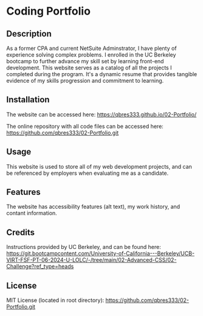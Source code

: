 # Coding Portfolio

## Description

As a former CPA and current NetSuite Adminstrator, I have plenty of experience solving complex problems. I enrolled in the UC Berkeley bootcamp to further advance my skill set by learning front-end development. This website serves as a catalog of all the projects I completed during the program. It's a dynamic resume that provides tangible evidence of my skills progression and commitment to learning.

## Installation

The website can be accessed here:
https://qbres333.github.io/02-Portfolio/

The online repository with all code files can be accessed here:
https://github.com/qbres333/02-Portfolio.git

## Usage

This website is used to store all of my web development projects, and can be referenced by employers when evaluating me as a candidate.

## Features

The website has accessibility features (alt text), my work history, and contant information.

## Credits

Instructions provided by UC Berkeley, and can be found here:
https://git.bootcampcontent.com/University-of-California---Berkeley/UCB-VIRT-FSF-PT-06-2024-U-LOLC/-/tree/main/02-Advanced-CSS/02-Challenge?ref_type=heads

## License

MIT License (located in root directory):
https://github.com/qbres333/02-Portfolio.git